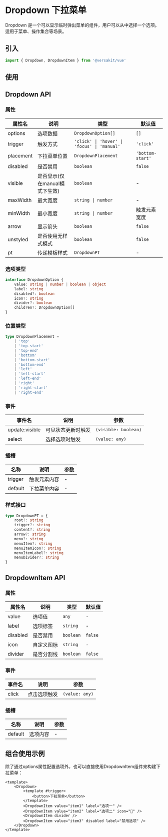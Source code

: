 # Dropdown 下拉菜单

Dropdown 是一个可以显示临时弹出菜单的组件，用户可以从中选择一个选项。适用于菜单、操作集合等场景。

<Link link="https://versakit.github.io/Versakit-Vue/storybook/?path=/story/%E7%BB%84%E4%BB%B6-dropdown-%E4%B8%8B%E6%8B%89%E8%8F%9C%E5%8D%95--basic"/>

## 引入

```typescript
import { Dropdown, DropdownItem } from '@versakit/vue'
```

## 使用

<demo vue="./example/index.vue" />

## Dropdown API

### 属性

| 属性名    | 说明                           | 类型                                        | 默认值           |
| --------- | ------------------------------ | ------------------------------------------- | ---------------- |
| options   | 选项数据                       | `DropdownOption[]`                          | `[]`             |
| trigger   | 触发方式                       | `'click' \| 'hover' \| 'focus' \| 'manual'` | `'click'`        |
| placement | 下拉菜单位置                   | `DropdownPlacement`                         | `'bottom-start'` |
| disabled  | 是否禁用                       | `boolean`                                   | `false`          |
| visible   | 是否显示(仅在manual模式下生效) | `boolean`                                   | -                |
| maxWidth  | 最大宽度                       | `string \| number`                          | -                |
| minWidth  | 最小宽度                       | `string \| number`                          | 触发元素宽度     |
| arrow     | 显示箭头                       | `boolean`                                   | `false`          |
| unstyled  | 是否使用无样式模式             | `boolean`                                   | `false`          |
| pt        | 传递模板样式                   | `DropdownPT`                                | -                |

### 选项类型

```typescript
interface DropdownOption {
	value: string | number | boolean | object
	label: string
	disabled?: boolean
	icon?: string
	divider?: boolean
	children?: DropdownOption[]
}
```

### 位置类型

```typescript
type DropdownPlacement =
	| 'top'
	| 'top-start'
	| 'top-end'
	| 'bottom'
	| 'bottom-start'
	| 'bottom-end'
	| 'left'
	| 'left-start'
	| 'left-end'
	| 'right'
	| 'right-start'
	| 'right-end'
```

### 事件

| 事件名         | 说明               | 参数                 |
| -------------- | ------------------ | -------------------- |
| update:visible | 可见状态更新时触发 | `(visible: boolean)` |
| select         | 选择选项时触发     | `(value: any)`       |

### 插槽

| 名称    | 说明         | 参数 |
| ------- | ------------ | ---- |
| trigger | 触发元素内容 | -    |
| default | 下拉菜单内容 | -    |

### 样式接口

```typescript
type DropdownPT = {
	root?: string
	trigger?: string
	content?: string
	arrow?: string
	menu?: string
	menuItem?: string
	menuItemIcon?: string
	menuItemLabel?: string
	menuDivider?: string
}
```

## DropdownItem API

### 属性

| 属性名   | 说明       | 类型      | 默认值  |
| -------- | ---------- | --------- | ------- |
| value    | 选项值     | `any`     | -       |
| label    | 选项标签   | `string`  | -       |
| disabled | 是否禁用   | `boolean` | `false` |
| icon     | 自定义图标 | `string`  | -       |
| divider  | 是否分割线 | `boolean` | `false` |

### 事件

| 事件名 | 说明         | 参数           |
| ------ | ------------ | -------------- |
| click  | 点击选项触发 | `(value: any)` |

### 插槽

| 名称    | 说明     | 参数 |
| ------- | -------- | ---- |
| default | 选项内容 | -    |

## 组合使用示例

除了通过options属性配置选项外，也可以直接使用DropdownItem组件来构建下拉菜单：

```vue
<template>
	<Dropdown>
		<template #trigger>
			<button>下拉菜单</button>
		</template>
		<DropdownItem value="item1" label="选项一" />
		<DropdownItem value="item2" label="选项二" icon="📝" />
		<DropdownItem divider />
		<DropdownItem value="item3" disabled label="禁用选项" />
	</Dropdown>
</template>
```
